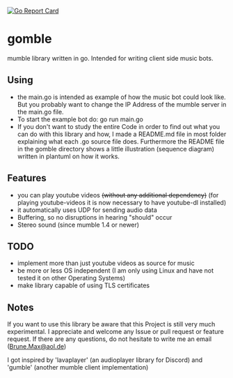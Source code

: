[![Go Report Card](https://goreportcard.com/badge/github.com/CodingVoid/gomble)](https://goreportcard.com/report/github.com/CodingVoid/gomble)
# gomble
mumble library written in go. Intended for writing client side music bots.

## Using
- the main.go is intended as example of how the music bot could look like. But you probably want to change the IP Address of the mumble server in the main.go file.
- To start the example bot do: go run main.go
- If you don't want to study the entire Code in order to find out what you can do with this library and how, I made a README.md file in most folder explaining what each .go source file does. Furthermore the README file in the gomble directory shows a little illustration (sequence diagram) written in plantuml on how it works.

## Features
- you can play youtube videos ~~(without any additional dependency)~~ (for playing youtube-videos it is now necessary to have youtube-dl installed)
- it automatically uses UDP for sending audio data
- Buffering, so no disruptions in hearing "should" occur
- Stereo sound (since mumble 1.4 or newer)

## TODO
- implement more than just youtube videos as source for music
- be more or less OS independent (I am only using Linux and have not tested it on other Operating Systems)
- make library capable of using TLS certificates

## Notes
If you want to use this library be aware that this Project is still very much experimental. I appreciate and welcome any Issue or pull request or feature request.
If there are any questions, do not hesitate to write me an email (Brune.Max@aol.de)

I got inspired by 'lavaplayer' (an audioplayer library for Discord) and 'gumble' (another mumble client implementation)
